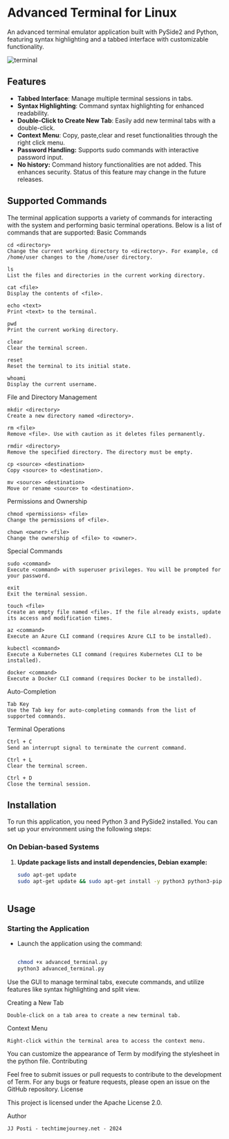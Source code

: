 # Advanced Terminal for Linux

An advanced terminal emulator application built with PySide2 and Python, featuring syntax highlighting and a tabbed interface with customizable functionality.

![terminal](https://github.com/user-attachments/assets/b0a2fa36-7c09-46a4-b010-eca2ae78bce8)

## Features

- **Tabbed Interface**: Manage multiple terminal sessions in tabs.
- **Syntax Highlighting**: Command syntax highlighting for enhanced readability.
- **Double-Click to Create New Tab**: Easily add new terminal tabs with a double-click.
- **Context Menu**: Copy, paste,clear and reset functionalities through the right click menu.
- **Password Handling:** Supports sudo commands with interactive password input.
- **No history:** Command history functionalities are not added. This enhances security. Status of this feature may change in the future releases.


## Supported Commands

The terminal application supports a variety of commands for interacting with the system and performing basic terminal operations. Below is a list of commands that are supported:
Basic Commands

    cd <directory>
    Change the current working directory to <directory>. For example, cd /home/user changes to the /home/user directory.

    ls
    List the files and directories in the current working directory.

    cat <file>
    Display the contents of <file>.

    echo <text>
    Print <text> to the terminal.

    pwd
    Print the current working directory.

    clear
    Clear the terminal screen.

    reset
    Reset the terminal to its initial state.

    whoami
    Display the current username.

File and Directory Management

    mkdir <directory>
    Create a new directory named <directory>.

    rm <file>
    Remove <file>. Use with caution as it deletes files permanently.

    rmdir <directory>
    Remove the specified directory. The directory must be empty.

    cp <source> <destination>
    Copy <source> to <destination>.

    mv <source> <destination>
    Move or rename <source> to <destination>.

Permissions and Ownership

    chmod <permissions> <file>
    Change the permissions of <file>.

    chown <owner> <file>
    Change the ownership of <file> to <owner>.

Special Commands

    sudo <command>
    Execute <command> with superuser privileges. You will be prompted for your password.

    exit
    Exit the terminal session.

    touch <file>
    Create an empty file named <file>. If the file already exists, update its access and modification times.

    az <command>
    Execute an Azure CLI command (requires Azure CLI to be installed).

    kubectl <command>
    Execute a Kubernetes CLI command (requires Kubernetes CLI to be installed).

    docker <command>
    Execute a Docker CLI command (requires Docker to be installed).

Auto-Completion

    Tab Key
    Use the Tab key for auto-completing commands from the list of supported commands.

Terminal Operations

    Ctrl + C
    Send an interrupt signal to terminate the current command.

    Ctrl + L
    Clear the terminal screen.

    Ctrl + D
    Close the terminal session.


## Installation

To run this application, you need Python 3 and PySide2 installed. You can set up your environment using the following steps:

### On Debian-based Systems

1. **Update package lists and install dependencies, Debian example:**

   ```bash
   sudo apt-get update
   sudo apt-get update && sudo apt-get install -y python3 python3-pip libqt5core5a libqt5gui5 libqt5widgets5 python3-pyside*



## Usage

### Starting the Application
- Launch the application using the command:
  ```bash
  
  chmod +x advanced_terminal.py
  python3 advanced_terminal.py

Use the GUI to manage terminal tabs, execute commands, and utilize features like syntax highlighting and split view.

Creating a New Tab

    Double-click on a tab area to create a new terminal tab. 

Context Menu

    Right-click within the terminal area to access the context menu.




You can customize the appearance of Term by modifying the stylesheet in the python file.
Contributing

Feel free to submit issues or pull requests to contribute to the development of Term. For any bugs or feature requests, please open an issue on the GitHub repository.
License

This project is licensed under the Apache License 2.0.

Author

    JJ Posti - techtimejourney.net - 2024


